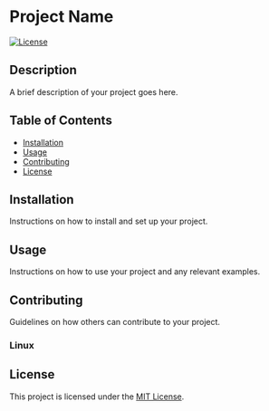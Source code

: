 # Project Name

[![License](https://img.shields.io/badge/license-MIT-blue.svg)](LICENSE)

## Description

A brief description of your project goes here.

## Table of Contents

- [Installation](#installation)
- [Usage](#usage)
- [Contributing](#contributing)
- [License](#license)

## Installation

Instructions on how to install and set up your project.

## Usage

Instructions on how to use your project and any relevant examples.

## Contributing

Guidelines on how others can contribute to your project.

### Linux 



## License

This project is licensed under the [MIT License](LICENSE).
